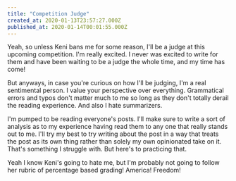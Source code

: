 ```yaml
---
title: "Competition Judge"
created_at: 2020-01-13T23:57:27.000Z
published_at: 2020-01-14T00:01:55.000Z
---
```

Yeah, so unless Keni bans me for some reason, I'll be a judge at this upcoming competition. I'm really excited. I never was excited to write for them and have been waiting to be a judge the whole time, and my time has come! 

But anyways, in case you're curious on how I'll be judging, I'm a real sentimental person. I value your perspective over everything. Grammatical errors and typos don't matter much to me so long as they don't totally derail the reading experience. And also I hate summarizers. 

I'm pumped to be reading everyone's posts. I'll make sure to write a sort of analysis as to my experience having read them to any one that really stands out to me. I'll try my best to try writing about the post in a way that treats the post as its own thing rather than solely my own opinionated take on it. That's something I struggle with. But here's to practicing that. 

Yeah I know Keni's going to hate me, but I'm probably not going to follow her rubric of percentage based grading! America! Freedom!
